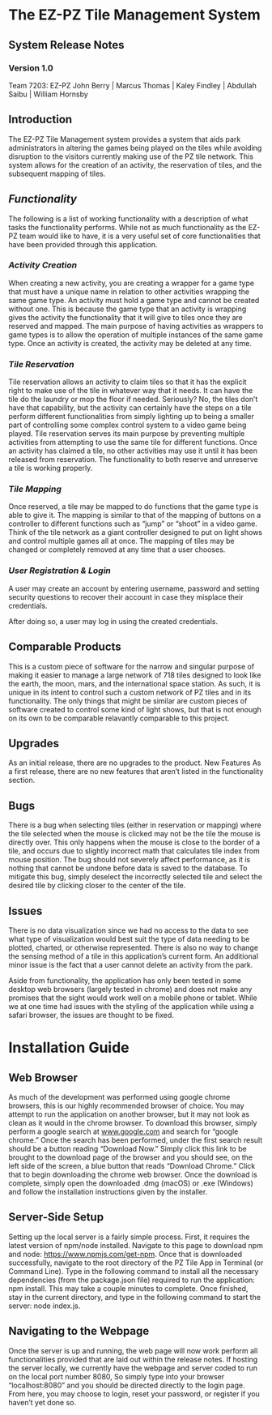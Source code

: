 # The EZ-PZ Tile Management System

## System Release Notes
### Version 1.0



Team 7203: EZ-PZ 
John Berry | Marcus Thomas | Kaley Findley | Abdullah Saibu | William Hornsby








## Introduction
The EZ-PZ Tile Management system provides a system that aids park administrators in altering the games being played on the tiles while avoiding disruption to the visitors currently making use of the PZ tile network. This system allows for the creation of an activity, the reservation of tiles, and the subsequent mapping of tiles. 

## *Functionality*
The following is a list of working functionality with a description of what tasks the functionality performs. While not as much functionality as the EZ-PZ team would like to have, it is a very useful set of core functionalities that have been provided through this application.
### *Activity Creation*
When creating a new activity, you are creating a wrapper for a game type that must have a unique name in relation to other activities wrapping the same game type. An activity must hold a game type and cannot be created without one. This is because the game type that an activity is wrapping gives the activity the functionality that it will give to tiles once they are reserved and mapped. The main purpose of having activities as wrappers to game types is to allow the operation of multiple instances of the same game type. Once an activity is created, the activity may be deleted at any time.
### *Tile Reservation*
Tile reservation allows an activity to claim tiles so that it has the explicit right to make use of the tile in whatever way that it needs. It can have the tile do the laundry or mop the floor if needed. Seriously? No, the tiles don’t have that capability, but the activity can certainly have the steps on a tile perform different functionalities from simply lighting up to being a smaller part of controlling some complex control system to a video game being played. Tile reservation serves its main purpose by preventing multiple activities from attempting to use the same tile for different functions. Once an activity has claimed a tile, no other activities may use it until it has been released from reservation. The functionality to both reserve and unreserve a tile is working properly.
### *Tile Mapping*
Once reserved, a tile may be mapped to do functions that the game type is able to give it. The mapping is similar to that of the mapping of buttons on a controller to different functions such as “jump” or “shoot” in a video game. Think of the tile network as a giant controller designed to put on light shows and control multiple games all at once. The mapping of tiles may be changed or completely removed at any time that a user chooses.

### *User Registration & Login* 
A user may create an account by entering username, password and setting security questions to recover their account in case they misplace their credentials. 

After doing so, a user may log in using the created credentials.

## Comparable Products
This is a custom piece of software for the narrow and singular purpose of making it easier to manage a large network of 718 tiles designed to look like the earth, the moon, mars, and the international space station. As such, it is unique in its intent to control such a custom network of PZ tiles and in its functionality. The only things that might be similar are custom pieces of software created to control some kind of light shows, but that is not enough on its own to be comparable relavantly comparable to this project.

## Upgrades
As an initial release, there are no upgrades to the product.
New Features
As a first release, there are no new features that aren’t listed in the functionality section.

## Bugs
There is a bug when selecting tiles (either in reservation or mapping) where the tile selected when the mouse is clicked may not be the tile the mouse is directly over. This only happens when the mouse is close to the border of a tile, and occurs due to slightly incorrect math that calculates tile index from mouse position. The bug should not severely affect performance, as it is nothing that cannot be undone before data is saved to the database. To mitigate this bug, simply deselect the incorrectly selected tile and select the desired tile by clicking closer to the center of the tile.

## Issues
There is no data visualization since we had no access to the data to see what type of visualization would best suit the type of data needing to be plotted, charted, or otherwise represented. There is also no way to change the sensing method of a tile in this application’s current form.  An additional minor issue is the fact that a user cannot delete an activity from the park. 

Aside from functionality, the application has only been tested in some desktop web browsers (largely tested in chrome) and does not make any promises that the sight would work well on a mobile phone or tablet. While we at one time had issues with the styling of the application while using a safari browser, the issues are thought to be fixed.




# Installation Guide


## Web Browser
As much of the development was performed using google chrome browsers, this is our highly recommended browser of choice. You may attempt to run the application on another browser, but it may not look as clean as it would in the chrome browser. To download this browser, simply perform a google search at www.google.com and search for “google chrome.” Once the search has been performed, under the first search result should be a button reading “Download Now.” Simply click this link to be brought to the download page of the browser and you should see, on the left side of the screen, a blue button that reads “Download Chrome.” Click that to begin downloading the chrome web browser. Once the download is complete, simply open the downloaded .dmg (macOS) or .exe (Windows) and follow the installation instructions given by the installer.

## Server-Side Setup
Setting up the local server is a fairly simple process.  First, it requires the latest version of npm/node installed.  Navigate to this page to download npm and node: https://www.npmjs.com/get-npm. Once that is downloaded successfully, navigate to the root directory of the PZ Tile App in Terminal (or Command Line).  Type in the following command to install all the necessary dependencies (from the package.json file) required to run the application: npm install.  This may take a couple minutes to complete.  Once finished, stay in the current directory, and type in the following command to start the server: node index.js.

## Navigating to the Webpage
Once the server is up and running, the web page will now work perform all functionalities provided that are laid out within the release notes. If hosting the server locally, we currently have the webpage and server coded to run on the local port number 8080, So simply type into your browser “localhost:8080” and you should be directed directly to the login page. From here, you may choose to login, reset your password, or register if you haven’t yet done so.
